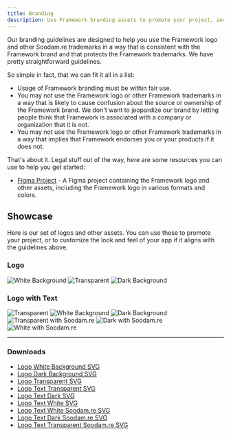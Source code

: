 ```yaml
---
title: Branding
description: Use Framework branding assets to promote your project, and learn how to customize the look and feel of your app.
---
```


Our branding guidelines are designed to help you use the Framework logo and other Soodam.re trademarks in a way that is consistent with the Framework brand and that protects the Framework trademarks. We have pretty straightforward guidelines.

So simple in fact, that we can fit it all in a list:

- Usage of Framework branding must be within fair use.
- You may not use the Framework logo or other Framework trademarks in a way that is likely to cause confusion about the source or ownership of the Framework brand. We don't want to jeopardize our brand by letting people think that Framework is associated with a company or organization that it is not.
- You may not use the Framework logo or other Framework trademarks in a way that implies that Framework endorses you or your products if it does not.

That's about it. Legal stuff out of the way, here are some resources you can use to help you get started:

- [Figma Project](https://www.figma.com/community/file/1184358076388641667) - A Figma project containing the Framework logo and other assets, including the Framework logo in various formats and colors.

## Showcase

Here is our set of logos and other assets. You can use these to promote your project, or to customize the look and feel of your app if it aligns with the guidelines above.

### Logo

![White Background](https://cloud.soodam.rocks/index.php/s/p5k6rZFzGKm3i6t/preview)
![Transparent](https://cloud.soodam.rocks/index.php/s/nq5iT2z8AeTS8FN/preview)
![Dark Background](https://cloud.soodam.rocks/index.php/s/HdJMkjfyxJ5LTPT/preview)

### Logo with Text

![Transparent](https://cloud.soodam.rocks/index.php/s/PF5p7XN8b6aqaBp/preview)
![White Background](https://cloud.soodam.rocks/index.php/s/K8bpnatF3GR2fnK/preview)
![Dark Background](https://cloud.soodam.rocks/index.php/s/DrQNtHiQNJB7gHt/preview)
![Transparent with Soodam.re](https://cloud.soodam.rocks/index.php/s/KGfAxsHr4w7mS5i/preview)
![Dark with Soodam.re](https://cloud.soodam.rocks/index.php/s/N8zoLBqCrTMJnwM/preview)
![White with Soodam.re](https://cloud.soodam.rocks/index.php/s/EXXt8mrKwYGFj8n/preview)

---

### Downloads

- [Logo White Background SVG](https://cloud.soodam.rocks/index.php/s/QR64t2FbJFc3Ntq/download)
- [Logo Dark Background SVG](https://cloud.soodam.rocks/index.php/s/JmzdTk29j3WMSs4/download)
- [Logo Transparent SVG](https://cloud.soodam.rocks/index.php/s/JbgyXDFttnCyPSA/download)
- [Logo Text Transparent SVG](https://cloud.soodam.rocks/index.php/s/7bKDnHy27ojeGKz/download)
- [Logo Text Dark SVG](https://cloud.soodam.rocks/index.php/s/eo6FgWGRNtSapRd/download)
- [Logo Text White SVG](https://cloud.soodam.rocks/index.php/s/eo6FgWGRNtSapRd/download)
- [Logo Text White Soodam.re SVG](https://cloud.soodam.rocks/index.php/s/wrYLzQFAgG52bGc/download)
- [Logo Text Dark Soodam.re SVG](https://cloud.soodam.rocks/index.php/s/8n3m7Zj5SmixayT/download)
- [Logo Text Transparent Soodam.re SVG](https://cloud.soodam.rocks/index.php/s/4cWHokCixdyCG33/download)